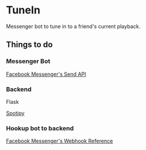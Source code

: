 # TuneIn

Messenger bot to tune in to a friend's current playback.

## Things to do

### Messenger Bot
[Facebook Messenger's Send API](https://developers.facebook.com/docs/messenger-platform/send-api-reference)


### Backend
Flask 

[Spotipy](http://spotipy.readthedocs.io/en/latest/)


### Hookup bot to backend
[Facebook Messenger's Webhook Reference](https://developers.facebook.com/docs/messenger-platform/webhook-reference)

